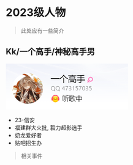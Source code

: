# 2023级人物

> 此处应有一些简介

## Kk/一个高手/神秘高手男
![Kk](\imgs\image_Kk.png)
- 23-信安
- 福建群大火批, 毅力超影选手
- 奶龙爱好者
- 贴吧招生办
> 相关事件

